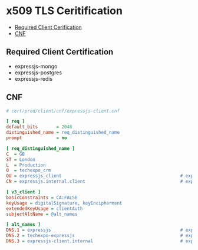 # x509 TLS Ceritification

- [Required Client Cerification](#required-client-certification)
- [CNF](#cnf)

## Required Client Certification

- expressjs-mongo
- expressjs-postgres
- expressjs-redis

## CNF

```ini
# cert/prod/client/cnf/expressjs-client.cnf

[ req ]
default_bits       = 2048
distinguished_name = req_distinguished_name
prompt             = no

[ req_distinguished_name ]
C  = GB
ST = London
L  = Production
O  = techexpo_crm
OU = expressjs_client                                             # expressjs service
CN = expressjs.internal.client                                    # expressjs service

[ v3_client ]
basicConstraints = CA:FALSE
keyUsage = digitalSignature, keyEncipherment
extendedKeyUsage = clientAuth
subjectAltName = @alt_names

[ alt_names ]
DNS.1 = expressjs                                                 # expressjs service
DNS.2 = techexpo-expressjs                                        # expressjs service
DNS.3 = expressjs-client.internal                                 # expressjs service
```
